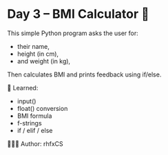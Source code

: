 # Day 3 – BMI Calculator 🧮

This simple Python program asks the user for:
- their name,
- height (in cm),
- and weight (in kg),

Then calculates BMI and prints feedback using if/else.

🎯 Learned:
- input()
- float() conversion
- BMI formula
- f-strings
- if / elif / else

👩🏻‍💻 Author: rhfxCS

